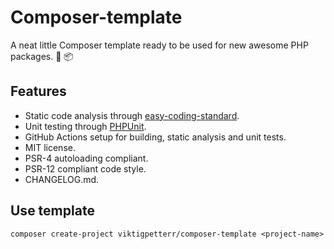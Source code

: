 # Composer-template
A neat little Composer template ready to be used for new awesome PHP packages. :elephant: :package:
## Features  
- Static code analysis through [easy-coding-standard](https://github.com/symplify/easy-coding-standard).
- Unit testing through [PHPUnit](https://github.com/sebastianbergmann/phpunit).
- GitHub Actions setup for building, static analysis and unit tests.
- MIT license.
- PSR-4 autoloading compliant.
- PSR-12 compliant code style.
- CHANGELOG.md.

## Use template
```shell
composer create-project viktigpetterr/composer-template <project-name>
```
